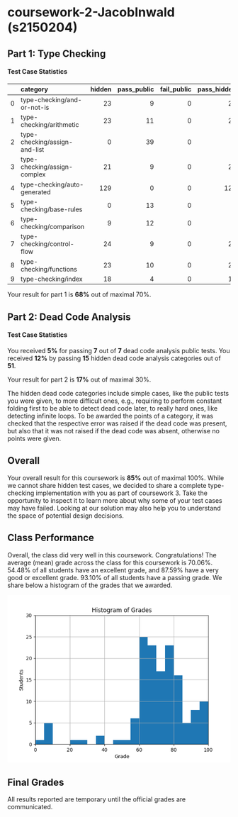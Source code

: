 # coursework-2-JacobInwald (s2150204)
## Part 1: Type Checking
#### Test Case Statistics
|    | category                      |   hidden |   pass_public |   fail_public |   pass_hidden |   fail_hidden |
|---:|:------------------------------|---------:|--------------:|--------------:|--------------:|--------------:|
|  0 | type-checking/and-or-not-is   |       23 |             9 |             0 |            22 |             1 |
|  1 | type-checking/arithmetic      |       23 |            11 |             0 |            22 |             1 |
|  2 | type-checking/assign-and-list |        0 |            39 |             0 |             0 |             0 |
|  3 | type-checking/assign-complex  |       21 |             9 |             0 |            21 |             0 |
|  4 | type-checking/auto-generated  |      129 |             0 |             0 |           121 |             8 |
|  5 | type-checking/base-rules      |        0 |            13 |             0 |             0 |             0 |
|  6 | type-checking/comparison      |        9 |            12 |             0 |             9 |             0 |
|  7 | type-checking/control-flow    |       24 |             9 |             0 |            22 |             2 |
|  8 | type-checking/functions       |       23 |            10 |             0 |            20 |             3 |
|  9 | type-checking/index           |       18 |             4 |             0 |            18 |             0 |

Your result for part 1 is **68%** out of maximal 70%.
## Part 2: Dead Code Analysis
#### Test Case Statistics

You received  **5%** for passing **7** out of **7** dead code analysis public tests.
You received  **12%** by passing **15** hidden dead code analysis categories out of **51**.

Your result for part 2 is **17%** out of maximal 30%.

The hidden dead code categories include simple cases, like the public tests you were given, to more difficult ones, e.g., requiring to perform constant folding first to be able to detect dead code later, to really hard ones, like detecting infinite loops.
To be awarded the points of a category, it was checked that the respective error was raised if the dead code was present, but also that it was not raised if the dead code was absent, otherwise no points were given.
## Overall
Your overall result for this coursework is **85%** out of maximal 100%.
While we cannot share hidden test cases, we decided to share a complete type-checking implementation with you as part of coursework 3. Take the opportunity to inspect it to learn more about why some of your test cases may have failed. Looking at our solution may also help you to understand the space of potential design decisions.
## Class Performance
Overall, the class did very well in this coursework. Congratulations!
The average (mean) grade across the class for this coursework is 70.06%. 54.48% of all students have an excellent grade, and 87.59% have a very good or excellent grade. 93.10% of all students have a passing grade.
We share below a histogram of the grades that we awarded.

![Grade Distribution](grade-distribution.png)

## Final Grades
All results reported are temporary until the official grades are communicated.
